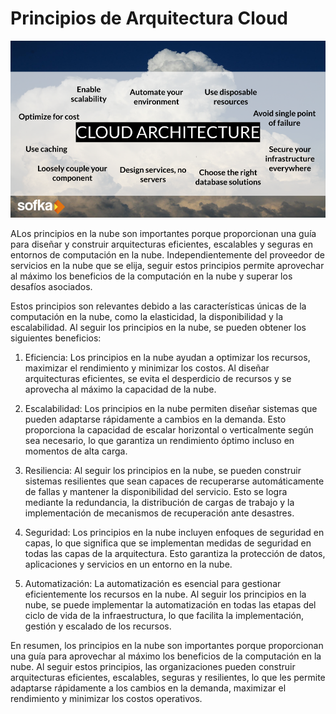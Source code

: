 # Principios de Arquitectura Cloud
![Principios de arquitectura cloud](assets/pri_arq_cloud.png)

ALos principios en la nube son importantes porque proporcionan una guía para diseñar y construir arquitecturas eficientes, escalables y seguras en entornos de computación en la nube. Independientemente del proveedor de servicios en la nube que se elija, seguir estos principios permite aprovechar al máximo los beneficios de la computación en la nube y superar los desafíos asociados.

Estos principios son relevantes debido a las características únicas de la computación en la nube, como la elasticidad, la disponibilidad y la escalabilidad. Al seguir los principios en la nube, se pueden obtener los siguientes beneficios:

1. Eficiencia: Los principios en la nube ayudan a optimizar los recursos, maximizar el rendimiento y minimizar los costos. Al diseñar arquitecturas eficientes, se evita el desperdicio de recursos y se aprovecha al máximo la capacidad de la nube.

2. Escalabilidad: Los principios en la nube permiten diseñar sistemas que pueden adaptarse rápidamente a cambios en la demanda. Esto proporciona la capacidad de escalar horizontal o verticalmente según sea necesario, lo que garantiza un rendimiento óptimo incluso en momentos de alta carga.

3. Resiliencia: Al seguir los principios en la nube, se pueden construir sistemas resilientes que sean capaces de recuperarse automáticamente de fallas y mantener la disponibilidad del servicio. Esto se logra mediante la redundancia, la distribución de cargas de trabajo y la implementación de mecanismos de recuperación ante desastres.

4. Seguridad: Los principios en la nube incluyen enfoques de seguridad en capas, lo que significa que se implementan medidas de seguridad en todas las capas de la arquitectura. Esto garantiza la protección de datos, aplicaciones y servicios en un entorno en la nube.

5. Automatización: La automatización es esencial para gestionar eficientemente los recursos en la nube. Al seguir los principios en la nube, se puede implementar la automatización en todas las etapas del ciclo de vida de la infraestructura, lo que facilita la implementación, gestión y escalado de los recursos.

En resumen, los principios en la nube son importantes porque proporcionan una guía para aprovechar al máximo los beneficios de la computación en la nube. Al seguir estos principios, las organizaciones pueden construir arquitecturas eficientes, escalables, seguras y resilientes, lo que les permite adaptarse rápidamente a los cambios en la demanda, maximizar el rendimiento y minimizar los costos operativos.
